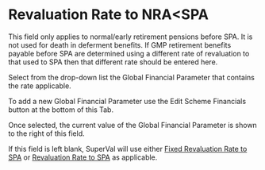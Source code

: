 # Revaluation Rate to NRA&lt;SPA

This field only applies to normal/early retirement pensions before SPA.
It is not used for death in deferment benefits. If GMP retirement
benefits payable before SPA are determined using a different rate of
revaluation to that used to SPA then that different rate should be
entered here.

Select from the drop-down list the Global Financial Parameter that
contains the rate applicable.

To add a new Global Financial Parameter use the Edit Scheme Financials
button at the bottom of this Tab.

Once selected, the current value of the Global Financial Parameter is
shown to the right of this field.

If this field is left blank, SuperVal will use either [Fixed Revaluation Rate to SPA](deferreds_basis+gmprev2.md)
or [Revaluation Rate to SPA](deferreds_basis+gmprev1.md) as applicable.
